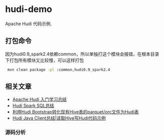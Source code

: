 # hudi-demo
Apache Hudi 代码示例.

## 打包命令
因为hudi0.9_spark2.4依赖common，所以单独打这个模块会报错，在根本目录下打包所有模块又比较慢，可以这样打包
```bash
 mvn clean package -pl :common,hudi0.9_spark2.4
```

## 相关文章
* [Apache Hudi 入门学习总结](https://mp.weixin.qq.com/s/5raMUByVGDyVYMeAdW-LRw)
* [Hudi Spark SQL总结](https://mp.weixin.qq.com/s/hII86LSXPankmLarIZu9rg)
* [利用Hudi Bootstrap转化现有Hive表的parquet/orc文件为Hudi表](https://mp.weixin.qq.com/s/p_qKMSt7WJigu2vd4qlYlQ)
* [Hudi Java Client总结|读取Hive写Hudi代码示例](https://mp.weixin.qq.com/s/5raMUByVGDyVYMeAdW-LRw)

### 源码分析
